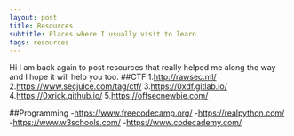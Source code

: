```yaml
---
layout: post
title: Resources
subtitle: Places where I usually visit to learn
tags: resources
---
```

Hi I am back again to post resources that really helped me along the way and I hope it will help you too.
##CTF
1.<http://rawsec.ml/>
2.<https://www.secjuice.com/tag/ctf/>
3.<https://0xdf.gitlab.io/>
4.<https://0xrick.github.io/>
5.<https://offsecnewbie.com/>

##Programming
-<https://www.freecodecamp.org/>
-<https://realpython.com/>
-<https://www.w3schools.com/>
-<https://www.codecademy.com/>

